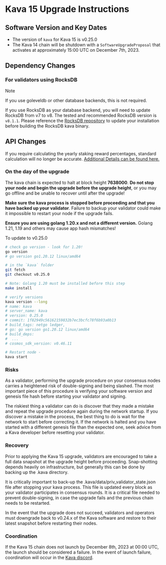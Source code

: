 # Kava 15 Upgrade Instructions

## Software Version and Key Dates

- The version of `kava` for Kava 15 is v0.25.0
- The Kava 14 chain will be shutdown with a `SoftwareUpgradeProposal` that
  activates at approximately 15:00 UTC on December 7th, 2023.

## Dependency Changes

### For validators using RocksDB

> [!NOTE]
> If you use goleveldb or other database backends, this is not required.

If you use RocksDB as your database backend, you will need to update RocksDB
from v7 to v8. The tested and recommended RocksDB version is `v8.1.1`.
Please reference the [RocksDB repository](https://github.com/facebook/rocksdb/tree/v8.1.1)
to update your installation before building the RocksDB kava binary.

## API Changes

If you require calculating the yearly staking reward percentages, standard
calculation will no longer be accurate. [Additional Details can be found here.](./staking_rewards.md)

### On the day of the upgrade

The kava chain is expected to halt at block height **7638000**. **Do not stop your node and begin the upgrade before the upgrade height**, or you may go offline and be unable to recover until after the upgrade!

**Make sure the kava process is stopped before proceeding and that you have backed up your validator**. Failure to backup your validator could make it impossible to restart your node if the upgrade fails.

**Ensure you are using golang 1.20.x and not a different version.** Golang 1.21, 1.19 and others may cause app hash mismatches!

To update to v0.25.0

```sh
# check go version - look for 1.20!
go version
# go version go1.20.12 linux/amd64

# in the `kava` folder
git fetch
git checkout v0.25.0

# Note: Golang 1.20 must be installed before this step
make install

# verify versions
kava version --long
# name: kava
# server_name: kava
# version: 0.25.0
# commit: 1f82949c56162159832b7ec3bcfc78f6b93a0b13
# build_tags: netgo ledger,
# go: go version go1.20.12 linux/amd64
# build_deps:
#  ...
# cosmos_sdk_version: v0.46.11

# Restart node -
kava start
```

### Risks

As a validator, performing the upgrade procedure on your consensus nodes carries a heightened risk of double-signing and being slashed. The most important piece of this procedure is verifying your software version and genesis file hash before starting your validator and signing.

The riskiest thing a validator can do is discover that they made a mistake and repeat the upgrade procedure again during the network startup. If you discover a mistake in the process, the best thing to do is wait for the network to start before correcting it. If the network is halted and you have started with a different genesis file than the expected one, seek advice from a Kava developer before resetting your validator.

### Recovery

Prior to applying the Kava 15 upgrade, validators are encouraged to take a full data snapshot at the upgrade height before proceeding. Snap-shotting depends heavily on infrastructure, but generally this can be done by backing up the .kava directory.

It is critically important to back-up the .kava/data/priv_validator_state.json file after stopping your kava process. This file is updated every block as your validator participates in consensus rounds. It is a critical file needed to prevent double-signing, in case the upgrade fails and the previous chain needs to be restarted.

In the event that the upgrade does not succeed, validators and operators must downgrade back to v0.24.x of the Kava software and restore to their latest snapshot before restarting their nodes.

### Coordination

If the Kava 15 chain does not launch by December 8th, 2023 at 00:00 UTC, the launch should be considered a failure. In the event of launch failure, coordination will occur in the [Kava discord](https://discord.com/invite/kQzh3Uv).
